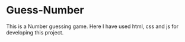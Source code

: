 # Guess-Number

This is a Number guessing game.
Here I have used html, css and js for developing this project.
